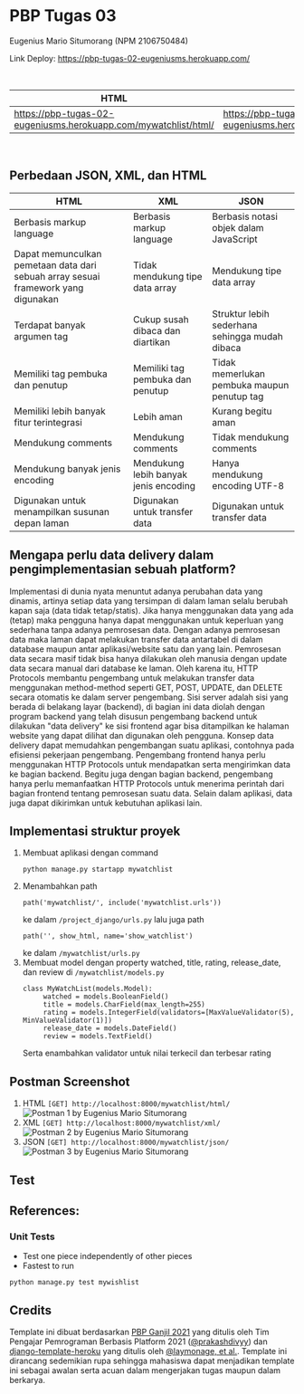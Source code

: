# PBP Tugas 03
Eugenius Mario Situmorang (NPM 2106750484)
<br/>

Link Deploy: https://pbp-tugas-02-eugeniusms.herokuapp.com/

<br/>

HTML | XML | JSON
--- | --- | --- 
https://pbp-tugas-02-eugeniusms.herokuapp.com/mywatchlist/html/ | https://pbp-tugas-02-eugeniusms.herokuapp.com/mywatchlist/xml/ | https://pbp-tugas-02-eugeniusms.herokuapp.com/mywatchlist/json/ 

<br/>

## Perbedaan JSON, XML, dan HTML

HTML | XML | JSON
--- | --- | --- 
Berbasis markup language | Berbasis markup language | Berbasis notasi objek dalam JavaScript
Dapat memunculkan pemetaan data dari sebuah array sesuai framework yang digunakan | Tidak mendukung tipe data array | Mendukung tipe data array
Terdapat banyak argumen tag | Cukup susah dibaca dan diartikan | Struktur lebih sederhana sehingga mudah dibaca
Memiliki tag pembuka dan penutup | Memiliki tag pembuka dan penutup | Tidak memerlukan pembuka maupun penutup tag
Memiliki lebih banyak fitur terintegrasi | Lebih aman | Kurang begitu aman
Mendukung comments | Mendukung comments | Tidak mendukung comments
Mendukung banyak jenis encoding | Mendukung lebih banyak jenis encoding | Hanya mendukung encoding UTF-8
Digunakan untuk menampilkan susunan depan laman | Digunakan untuk transfer data | Digunakan untuk transfer data

## Mengapa perlu data delivery dalam pengimplementasian sebuah platform?

Implementasi di dunia nyata menuntut adanya perubahan data yang dinamis, artinya setiap data yang tersimpan di dalam laman selalu berubah kapan saja (data tidak tetap/statis). Jika hanya menggunakan data yang ada (tetap) maka pengguna hanya dapat menggunakan untuk keperluan yang sederhana tanpa adanya pemrosesan data. Dengan adanya pemrosesan data maka laman dapat melakukan transfer data antartabel di dalam database maupun antar aplikasi/website satu dan yang lain. Pemrosesan data secara masif tidak bisa hanya dilakukan oleh manusia dengan update data secara manual dari database ke laman. Oleh karena itu, HTTP Protocols membantu pengembang untuk melakukan transfer data menggunakan method-method seperti GET, POST, UPDATE, dan DELETE secara otomatis ke dalam server pengembang. Sisi server adalah sisi yang berada di belakang layar (backend), di bagian ini data diolah dengan program backend yang telah disusun pengembang backend untuk dilakukan "data delivery" ke sisi frontend agar bisa ditampilkan ke halaman website yang dapat dilihat dan digunakan oleh pengguna. Konsep data delivery dapat memudahkan pengembangan suatu aplikasi, contohnya pada efisiensi pekerjaan pengembang. Pengembang frontend hanya perlu menggunakan HTTP Protocols untuk mendapatkan serta mengirimkan data ke bagian backend. Begitu juga dengan bagian backend, pengembang hanya perlu memanfaatkan HTTP Protocols untuk menerima perintah dari bagian frontend tentang pemrosesan suatu data. Selain dalam aplikasi, data juga dapat dikirimkan untuk kebutuhan aplikasi lain.

## Implementasi struktur proyek

1. Membuat aplikasi dengan command 
   ```shell
   python manage.py startapp mywatchlist
   ```
2. Menambahkan path 
   ```shell
   path('mywatchlist/', include('mywatchlist.urls'))
   ```
   ke dalam `/project_django/urls.py`
   lalu juga path
   ```shell
   path('', show_html, name='show_watchlist')
   ```
   ke dalam `/mywatchlist/urls.py`
3. Membuat model dengan property watched, title, rating, release_date, dan review di `/mywatchlist/models.py`
   ```shell
   class MyWatchList(models.Model):
        watched = models.BooleanField()
        title = models.CharField(max_length=255)
        rating = models.IntegerField(validators=[MaxValueValidator(5), MinValueValidator(1)]) 
        release_date = models.DateField() 
        review = models.TextField()
   ```
   Serta enambahkan validator untuk nilai terkecil dan terbesar rating

## Postman Screenshot
1. HTML
   `[GET] http://localhost:8000/mywatchlist/html/`
   ![Postman 1 by Eugenius Mario Situmorang](https://github.com/eugeniusms/pbp-tugas-02/blob/main/assets/images/tugas-03/postman-01.jpg?raw=true)
2. XML
   `[GET] http://localhost:8000/mywatchlist/xml/`
   ![Postman 2 by Eugenius Mario Situmorang](https://github.com/eugeniusms/pbp-tugas-02/blob/main/assets/images/tugas-03/postman-02.jpg?raw=true)
3. JSON
   `[GET] http://localhost:8000/mywatchlist/json/`
   ![Postman 3 by Eugenius Mario Situmorang](https://github.com/eugeniusms/pbp-tugas-02/blob/main/assets/images/tugas-03/postman-03.jpg?raw=true)

## Test
References:
- 

### Unit Tests
- Test one piece independently of other pieces
- Fastest to run
```shell
python manage.py test mywishlist
```

## Credits
Template ini dibuat berdasarkan [PBP Ganjil 2021](https://gitlab.com/PBP-2021/pbp-lab) yang ditulis oleh Tim Pengajar Pemrograman Berbasis Platform 2021 ([@prakashdivyy](https://gitlab.com/prakashdivyy)) dan [django-template-heroku](https://github.com/laymonage/django-template-heroku) yang ditulis oleh [@laymonage, et al.](https://github.com/laymonage). Template ini dirancang sedemikian rupa sehingga mahasiswa dapat menjadikan template ini sebagai awalan serta acuan dalam mengerjakan tugas maupun dalam berkarya.